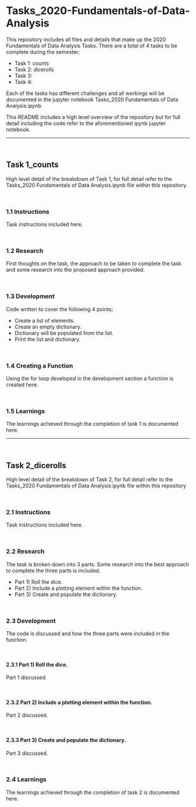 # Tasks_2020-Fundamentals-of-Data-Analysis
This repository includes all files and details that make up the 2020 Fundamentals of Data Analysis Tasks. There are a total of 4 tasks to be complete during the semester;

- Task 1: counts
- Task 2: dicerolls
- Task 3:
- Task 4:

Each of the tasks has different challenges and all workings will be documented in the jupyter notebook Tasks_2020 Fundamentals of Data Analysis.ipynb.

This README includes a high level overview of the repository but for full detail including the code refer to the aforementioned ipynb jupyter notebook.

***

<br>

## Task 1_counts

High level detail of the breakdown of Task 1, for full detail refer to the Tasks_2020 Fundamentals of Data Analysis.ipynb file within this repository.

<br>

### 1.1 Instructions

Task instructions included here.

<br>

### 1.2 Research

First thoughts on the task, the approach to be taken to complete the task and some research into the proposed approach provided.

<br>

### 1.3 Development

Code written to cover the following 4 points;

- Create a list of elements.
- Create an empty dictionary.
- Dictionary will be populated from the list.
- Print the list and dictionary.

<br>

### 1.4 Creating a Function

Using the for loop developed in the development section a function is created here.

<br>

### 1.5 Learnings

The learnings achieved through the completion of task 1 is documented here.


***

<br>

## Task 2_dicerolls

High level detail of the breakdown of Task 2, for full detail refer to the Tasks_2020 Fundamentals of Data Analysis.ipynb file within this repository

<br>

### 2.1 Instructions

Task instructions included here.

<br>

### 2.2 Research

The task is broken down into 3 parts. Some research into the best approach to complete the three parts is included.

- Part 1) Roll the dice.
- Part 2) Include a plotting element within the function.
- Part 3) Create and populate the dictionary.

<br>

### 2.3 Development

The code is discussed and how the three parts were included in the function.

<br>

#### 2.3.1 Part 1) Roll the dice.

Part 1 discussed.

<br>

#### 2.3.2 Part 2) Include a plotting element within the function.

Part 2 discussed.

<br>

#### 2.3.3 Part 3) Create and populate the dictionary.

Part 3 discussed.

<br>

### 2.4 Learnings
The learnings achieved through the completion of task 2 is documented here.
